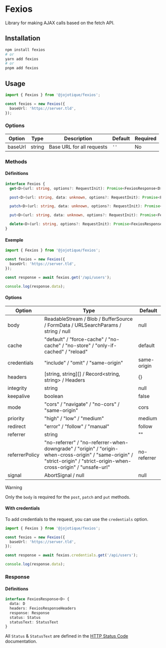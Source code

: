 # Fexios

Library for making AJAX calls based on the fetch API.

## Installation

```bash
npm install fexios
# or
yarn add fexios
# or
pnpm add fexios
```

## Usage

```ts
import { Fexios } from '@jojotique/fexios';

const fexios = new Fexios({
  baseUrl: 'https://server.tld',
});
```

### Options

| Option  | Type   | Description               | Default | Required |
|---------|--------|---------------------------|---------|----------|
| baseUrl | string | Base URL for all requests | `''`    | No       |

### Methods

#### Définitions

```ts
interface Fexios {
  get<D>(url: string, options?: RequestInit): Promise<FexiosResponse<D>>

  post<D>(url: string, data: unknown, options?: RequestInit): Promise<FexiosResponse<D>>

  patch<D>(url: string, data: unknown, options?: RequestInit): Promise<FexiosResponse<D>>

  put<D>(url: string, data: unknown, options?: RequestInit): Promise<FexiosResponse<D>>

  delete<D>(url: string, options?: RequestInit): Promise<FexiosResponse<D>>
}
```

#### Exemple

```ts
import { Fexios } from '@jojotique/fexios';

const fexios = new Fexios({
  baseUrl: 'https://server.tld',
});

const response = await fexios.get('/api/users');

console.log(response.data);
```

#### Options

| Option         | Type                                                                                                                                                                      | Default     |
|----------------|---------------------------------------------------------------------------------------------------------------------------------------------------------------------------|-------------|
| body           | ReadableStream / Blob / BufferSource / FormData / URLSearchParams / string / null                                                                                         | null        |
| cache          | "default" / "force-cache" / "no-cache" / "no-store" / "only-if-cached" / "reload"                                                                                         | default     |
| credentials    | "include" / "omit" / "same-origin"                                                                                                                                        | same-origin |
| headers        | [string, string][] / Record<string, string> / Headers                                                                                                                     | {}          |
| integrity      | string                                                                                                                                                                    | null        |
| keepalive      | boolean                                                                                                                                                                   | false       |
| mode           | "cors" / "navigate" / "no-cors" / "same-origin"                                                                                                                           | cors        |
| priority       | "high" / "low" / "medium"                                                                                                                                                 | medium      |
| redirect       | "error" / "follow" / "manual"                                                                                                                                             | follow      |
| referrer       | string                                                                                                                                                                    | ""          |
| referrerPolicy | "no-referrer" / "no-referrer-when-downgrade" / "origin" / "origin-when-cross-origin" / "same-origin" / "strict-origin" / "strict-origin-when-cross-origin" / "unsafe-url" | no-referrer |
| signal         | AbortSignal / null                                                                                                                                                        | null        |

> [!WARNING]
> Only the `body` is required for the `post`, `patch` and `put` methods.

#### With credentials

To add credentials to the request, you can use the `credentials` option.

```ts
import { Fexios } from '@jojotique/fexios';

const fexios = new Fexios({
  baseUrl: 'https://server.tld',
});

const response = await fexios.credentials.get('/api/users');

console.log(response.data);
```

### Response

#### Définitions

```ts
interface FexiosResponse<D> {
  data: D
  headers: FexiosResponseHeaders
  response: Response
  status: Status
  statusText: StatusText
}
```

All `Status` & `StatusText` are defined in
the [HTTP Status Code](https://developer.mozilla.org/en-US/docs/Web/HTTP/Status) documentation.